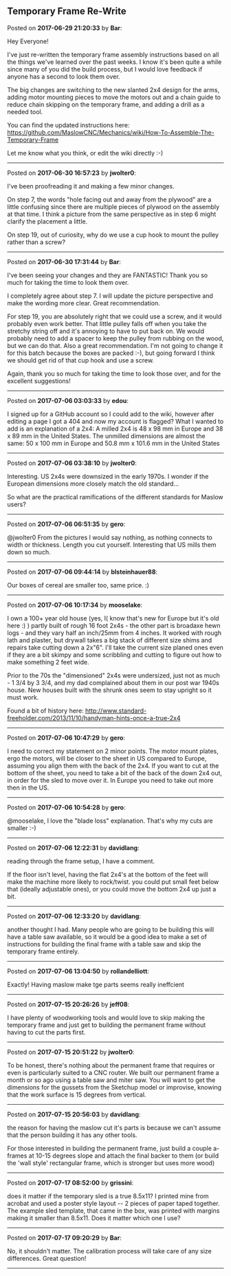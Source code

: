 ## Temporary Frame Re-Write
Posted on **2017-06-29 21:20:33** by **Bar**:

Hey Everyone!

I've just re-written the temporary frame assembly instructions based on all the things we've learned over the past weeks. I know it's been quite a while since many of you did the build process, but I would love feedback if anyone has a second to look them over. 

The big changes are switching to the new slanted 2x4 design for the arms, adding motor mounting pieces to move the motors out and a chain guide to reduce chain skipping on the temporary frame, and adding a drill as a needed tool.

You can find the updated instructions here: https://github.com/MaslowCNC/Mechanics/wiki/How-To-Assemble-The-Temporary-Frame

Let me know what you think, or edit the wiki directly :-)

---

Posted on **2017-06-30 16:57:23** by **jwolter0**:

I've been proofreading it and making a few minor changes.  

On step 7, the words "hole facing out and away from the plywood" are a little confusing since there are multiple pieces of plywood on the assembly at that time.  I think a picture from the same perspective as in step 6 might clarify the placement a little.

On step 19, out of curiosity, why do we use a cup hook to mount the pulley rather than a screw?

---

Posted on **2017-06-30 17:31:44** by **Bar**:

I've been seeing your changes and they are FANTASTIC! Thank you so much for taking the time to look them over.

I completely agree about step 7. I will update the picture perspective and make the wording more clear. Great recommendation.

For step 19, you are absolutely right that we could use a screw, and it would probably even work better. That little pulley falls off when you take the stretchy string off and it's annoying to have to put back on. We would probably need to add a spacer to keep the pulley from rubbing on the wood, but we can do that. Also a great recommendation. I'm not going to change it for this batch because the boxes are packed :-), but going forward I think we should get rid of that cup hook and use a screw.

Again, thank you so much for taking the time to look those over, and for the excellent suggestions!

---

Posted on **2017-07-06 03:03:33** by **edou**:

I signed up for a GitHub account so I could add to the wiki, however after editing a page I got a 404 and now my account is flagged?
What I wanted to add is an explanation of a 2x4: A milled 2x4 is 48 x 98 mm in Europe and 38 x 89 mm in the United States. The unmilled dimensions are almost the same: 50 x 100 mm in Europe and 50.8 mm x 101.6 mm in the United States

---

Posted on **2017-07-06 03:38:10** by **jwolter0**:

Interesting. US 2x4s were downsized in the early 1970s. I wonder if the European dimensions more closely match the old standard...

So what are the practical ramifications of the different standards for Maslow users?

---

Posted on **2017-07-06 06:51:35** by **gero**:

@jwolter0 From the pictures I would say nothing, as nothing connects to width or thickness. Length you cut yourself. Interesting that US mills them down so much.

---

Posted on **2017-07-06 09:44:14** by **blsteinhauer88**:

Our boxes of cereal are smaller too, same price. :)

---

Posted on **2017-07-06 10:17:34** by **mooselake**:

I own a 100+ year old house (yes, I( know that's new for Europe but it's old here :) ) partly built of rough 16 foot 2x4s - the other part is broadaxe hewn logs - and they vary half an inch/25mm from 4 inches.  It worked with rough lath and plaster, but drywall takes a big stack of different size shims and repairs take cutting down a 2x"6".  I'll take the current size planed ones even if they are a bit skimpy and some scribbling and cutting to figure out how to make something 2 feet wide.

Prior to the 70s the "dimensioned" 2x4s were undersized, just not as much - 1 3/4 by 3 3/4, and my dad complained about them in our post war 1940s house.  New houses built with the shrunk ones seem to stay upright so it must work.

Found a bit of history here: http://www.standard-freeholder.com/2013/11/10/handyman-hints-once-a-true-2x4

---

Posted on **2017-07-06 10:47:29** by **gero**:

I need to correct my statement on 2 minor points. The motor mount plates, ergo the motors, will be closer to the sheet in US compared to Europe, assuming you align them with the back of the 2x4. If you want to cut at the bottom of the sheet, you need to take a bit of the back of the down 2x4 out, in order for the sled to move over it. In Europe you need to take out more then in the US.

---

Posted on **2017-07-06 10:54:28** by **gero**:

@mooselake, I love the "blade loss" explanation. That's why my cuts are smaller :-)

---

Posted on **2017-07-06 12:22:31** by **davidlang**:

reading through the frame setup, I have a comment.

If the floor isn't level, having the flat 2x4's at the bottom of the feet will make the machine more likely to rock/twist. you could put small feet below that (ideally adjustable ones), or you could move the bottom 2x4 up just a bit.

---

Posted on **2017-07-06 12:33:20** by **davidlang**:

another thought I had. Many people who are going to be building this will have a table saw available, so it would be a good idea to make a set of instructions for building the final frame with a table saw and skip the temporary frame entirely.

---

Posted on **2017-07-06 13:04:50** by **rollandelliott**:

Exactly!  Having maslow make tge parts seems really ineffcient

---

Posted on **2017-07-15 20:26:26** by **jeff08**:

I have plenty of woodworking tools and would love to skip making the temporary frame and just get to building the permanent frame without having to cut the parts first.

---

Posted on **2017-07-15 20:51:22** by **jwolter0**:

To be honest, there's nothing about the permanent frame that requires or even is particularly suited to a CNC router. We built our permanent frame a month or so ago using a table saw and miter saw. You will want to get the dimensions for the gussets from the Sketchup model or improvise, knowing that the work surface is 15 degrees from vertical.

---

Posted on **2017-07-15 20:56:03** by **davidlang**:

the reason for having the maslow cut it's parts is because we can't assume that the person building it has any other tools.

For those interested in building the permanent frame, just build a couple a-frames at 10-15 degrees slope and attach the final backer to them (or build the 'wall style' rectangular frame, which is stronger but uses more wood)

---

Posted on **2017-07-17 08:52:00** by **grissini**:

does it matter if the temporary sled is a true 8.5x11?  I printed mine from acrobat and used a poster style layout -- 2 pieces of paper taped together.  The example sled template, that came in the box, was printed with margins making it smaller than 8.5x11.  Does it matter which one I use?

---

Posted on **2017-07-17 09:20:29** by **Bar**:

No, it shouldn't matter. The calibration process will take care of any size differences. Great question!

---

